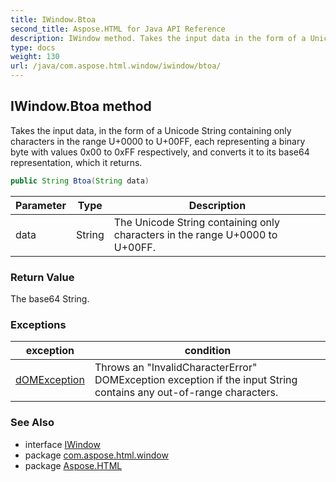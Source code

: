 ```yaml
---
title: IWindow.Btoa
second_title: Aspose.HTML for Java API Reference
description: IWindow method. Takes the input data in the form of a Unicode String containing only characters in the range U0000 to U00FF each representing a binary byte with values 0x00 to 0xFF respectively and converts it to its base64 representation which it returns
type: docs
weight: 130
url: /java/com.aspose.html.window/iwindow/btoa/
---
```

## IWindow.Btoa method

Takes the input data, in the form of a Unicode String containing only characters in the range U+0000 to U+00FF, each representing a binary byte with values 0x00 to 0xFF respectively, and converts it to its base64 representation, which it returns.

```java
public String Btoa(String data)
```

| Parameter | Type | Description |
| --- | --- | --- |
| data | String | The Unicode String containing only characters in the range U+0000 to U+00FF. |

### Return Value

The base64 String.

### Exceptions

| exception | condition |
| --- | --- |
| [dOMException](../../../com.aspose.html.dom/domexception/) | Throws an "InvalidCharacterError" DOMException exception if the input String contains any out-of-range characters. |

### See Also

* interface [IWindow](../)
* package [com.aspose.html.window](../../../com.aspose.html.window/)
* package [Aspose.HTML](../../../)
